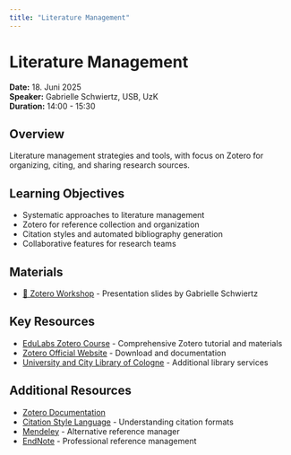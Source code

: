 ```yaml
---
title: "Literature Management"
---
```

# Literature Management

**Date:** 18. Juni 2025  
**Speaker:** Gabrielle Schwiertz, USB, UzK  
**Duration:** 14:00 - 15:30

## Overview

Literature management strategies and tools, with focus on Zotero for organizing, citing, and sharing research sources.

## Learning Objectives

- Systematic approaches to literature management
- Zotero for reference collection and organization
- Citation styles and automated bibliography generation
- Collaborative features for research teams

## Materials

- [📄 Zotero Workshop](4-schwiertz-Zotero.pdf) - Presentation slides by Gabrielle Schwiertz

## Key Resources

- [EduLabs Zotero Course](https://www.edulabs.uni-koeln.de/ilias.php?baseClass=ilrepositorygui&ref_id=30037) - Comprehensive Zotero tutorial and materials
- [Zotero Official Website](https://www.zotero.org/) - Download and documentation
- [University and City Library of Cologne](https://ub.uni-koeln.de/) - Additional library services

## Additional Resources

- [Zotero Documentation](https://www.zotero.org/support/)
- [Citation Style Language](https://citationstyles.org/) - Understanding citation formats
- [Mendeley](https://www.mendeley.com/) - Alternative reference manager
- [EndNote](https://endnote.com/) - Professional reference management
